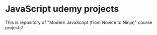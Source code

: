 # JavaScript udemy projects
This is repository of "Modern JavaScript (from Novice to Ninja)" course projects!
